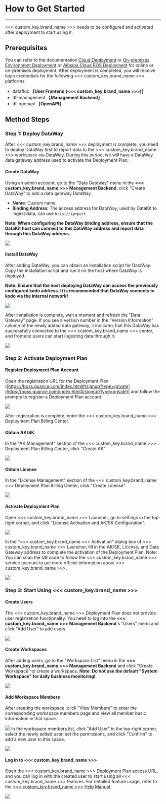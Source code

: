 # How to Get Started
---

<<< custom_key.brand_name >>> needs to be configured and activated after deployment to start using it.

## Prerequisites

You can refer to the documentation [Cloud Deployment](cloud-deployment-manual.md) or [On-premises Environment Deployment](offline-deployment-manual.md) or [Alibaba Cloud ROS Deployment](https://help.aliyun.com/document_detail/416711.html?spm=5176.26884182.J_4028621810.1.3a4b7bbbT89v0m) for online or on-premises deployment. After deployment is completed, you will receive login credentials for the following <<< custom_key.brand_name >>> platforms.

- dataflux 【**User Frontend (<<< custom_key.brand_name >>>)**】
- df-management 【**Management Backend**】
- df-openapi 【**OpenAPI**】

## Method Steps

### Step 1: Deploy DataWay

After <<< custom_key.brand_name >>> deployment is complete, you need to deploy DataWay first to report data to the <<< custom_key.brand_name >>> workspace via DataWay. During this period, we will have a DataWay data gateway address used to activate the Deployment Plan.

#### Create DataWay
Using an admin account, go to the "Data Gateway" menu in the **<<< custom_key.brand_name >>> Management Backend**, click "Create DataWay" to add a data gateway DataWay.

- **Name**: Custom name
- **Binding Address**: The access address for DataWay, used by DataKit to ingest data, can use `http://ip+port`

**Note: When configuring the DataWay binding address, ensure that the DataKit host can connect to this DataWay address and report data through this DataWay address.**

![](img/12.deployment_1.png)

#### Install DataWay
After adding DataWay, you can obtain an installation script for DataWay. Copy the installation script and run it on the host where DataWay is deployed.

**Note: Ensure that the host deploying DataWay can access the previously configured kodo address. It is recommended that DataWay connects to kodo via the internal network!**

![](img/12.deployment_2.png)

After installation is complete, wait a moment and refresh the "Data Gateway" page. If you see a version number in the "Version Information" column of the newly added data gateway, it indicates that this DataWay has successfully connected to the <<< custom_key.brand_name >>> center, and frontend users can start ingesting data through it.

![](img/12.deployment_3.png)

### Step 2: Activate Deployment Plan

#### Register Deployment Plan Account

Open the registration URL for the Deployment Plan ([https://boss.guance.com/index.html#/signup?type=private](https://boss.guance.com/index.html#/signup?type=private)) and follow the prompts to register a Deployment Plan account.

![](img/6.deployment_3.png)

After registration is complete, enter the <<< custom_key.brand_name >>> Deployment Plan Billing Center.

<!--
![](img/12.deployment_5.png)
-->
#### Obtain AK/SK

In the "AK Management" section of the <<< custom_key.brand_name >>> Deployment Plan Billing Center, click "Create AK".

![](img/6.deployment_6.png)

#### Obtain License

In the "License Management" section of the <<< custom_key.brand_name >>> Deployment Plan Billing Center, click "Create License".

![](img/6.deployment_7.png)

#### Activate Deployment Plan
Open <<< custom_key.brand_name >>> Launcher, go to settings in the top-right corner, and click "License Activation and AK/SK Configuration".

![](img/12.deployment_8.png)

In the "<<< custom_key.brand_name >>> Activation" dialog box of <<< custom_key.brand_name >>> Launcher, fill in the AK/SK, License, and Data Gateway address to complete the activation of the Deployment Plan.
Note: You can scan the QR code to follow the <<< custom_key.brand_name >>> service account to get more official information about <<< custom_key.brand_name >>>.

![](img/12.deployment_9.png)

### Step 3: Start Using <<< custom_key.brand_name >>>
#### Create Users
The <<< custom_key.brand_name >>> Deployment Plan does not provide user registration functionality. You need to log into the **<<< custom_key.brand_name >>> Management Backend**'s "Users" menu and click "Add User" to add users.

![](img/12.deployment_10.png)

#### Create Workspaces
After adding users, go to the "Workspace List" menu in the **<<< custom_key.brand_name >>> Management Backend** and click "Create Workspace" to create a workspace.
**Note: Do not use the default "System Workspace" for daily business monitoring!**

![](img/12.deployment_11.png)

#### Add Workspace Members
After creating the workspace, click "View Members" to enter the corresponding workspace members page and view all member basic information in that space.

![](img/12.deployment_12.png)
In the workspace members list, click "Add User" in the top-right corner, select the newly added user, set the permissions, and click "Confirm" to add a new user to this space.

![](img/12.deployment_13.png)
#### Log in to <<< custom_key.brand_name >>>
Open the <<< custom_key.brand_name >>> Deployment Plan access URL, and you can log in with the created user to start using all <<< custom_key.brand_name >>> features. For detailed feature usage, refer to the [<<< custom_key.brand_name >>> Help Manual](https://docs.guance.com/).

![](img/12.deployment_14.png)